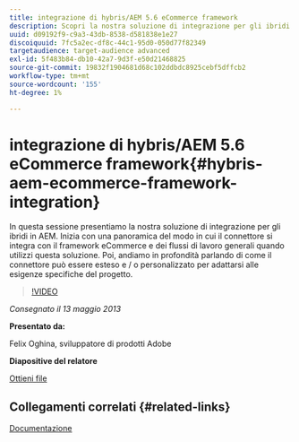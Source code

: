 ```yaml
---
title: integrazione di hybris/AEM 5.6 eCommerce framework
description: Scopri la nostra soluzione di integrazione per gli ibridi in AEM. Inizia con una panoramica del modo in cui il connettore si integra con il framework eCommerce e dei flussi di lavoro generali quando utilizzi questa soluzione. Poi, andiamo in profondità parlando di come il connettore può essere esteso e / o personalizzato per adattarsi alle esigenze specifiche del progetto.
uuid: d09192f9-c9a3-43db-8538-d581838e1e27
discoiquuid: 7fc5a2ec-df8c-44c1-95d0-050d77f82349
targetaudience: target-audience advanced
exl-id: 5f483b84-db10-42a7-9d3f-e50d21468825
source-git-commit: 19832f1904681d68c102ddbdc8925cebf5dffcb2
workflow-type: tm+mt
source-wordcount: '155'
ht-degree: 1%

---
```


# integrazione di hybris/AEM 5.6 eCommerce framework{#hybris-aem-ecommerce-framework-integration}

In questa sessione presentiamo la nostra soluzione di integrazione per gli ibridi in AEM. Inizia con una panoramica del modo in cui il connettore si integra con il framework eCommerce e dei flussi di lavoro generali quando utilizzi questa soluzione. Poi, andiamo in profondità parlando di come il connettore può essere esteso e / o personalizzato per adattarsi alle esigenze specifiche del progetto.

>[!VIDEO](https://video.tv.adobe.com/v/19578/?quality=9)

*Consegnato il 13 maggio 2013*

**Presentato da:**

Felix Oghina, sviluppatore di prodotti Adobe

**Diapositive del relatore**

[Ottieni file](assets/hybris-aem-5-6-ecommerce-framework-integration.pdf)

## Collegamenti correlati {#related-links}

[Documentazione](https://docs.adobe.com/content/docs/en/cq/5-6-1/ecommerce/eCommerce-framework.html#Deploying%20eCommerce%20with%20hybris)

<!--
[Get back to the Overview](https://helpx.adobe.com/experience-manager/kt/eseminars/gems/aem-index.html)
-->
